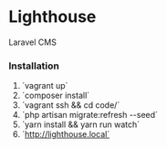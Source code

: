 # Lighthouse
Laravel CMS

### Installation
1. ´vagrant up´
2. ´composer install´
3. ´vagrant ssh && cd code/´
4. ´php artisan migrate:refresh --seed´
5. ´yarn install && yarn run watch´
6. ´http://lighthouse.local´
